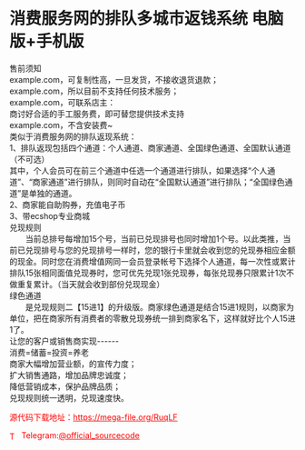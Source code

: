 # 消费服务网的排队多城市返钱系统 电脑版+手机版

售前须知<br>example.com，可复制性高，一旦发货，不接收退货退款；<br>example.com，所以目前不支持任何技术服务；<br>example.com，可联系店主：<br>商讨好合适的手工服务费，即可替您提供技术支持<br>example.com，不含安装费~<br>类似于消费服务网的排队返现系统：<br>1、排队返现包括四个通道：个人通道、商家通道、全国绿色通道、全国默认通道（不可选）<br>其中，个人会员可在前三个通道中任选一个通道进行排队，如果选择“个人通道”、“商家通道”进行排队，则同时自动在“全国默认通道”进行排队；“全国绿色通道”是单独的通道。<br>2、商家能自助购券，充值电子币<br>3、带ecshop专业商城<br>兑现规则<br>　　当前总排号每增加15个号，当前已兑现排号也同时增加1个号。以此类推，当前已兑现排号与您的兑现排号一样时，您的银行卡里就会收到您的兑现券相应金额的现金。同时您在消费增值网同一会员登录帐号下选择个人通道，每一次性或累计排队15张相同面值兑现券时，您可优先兑现1张兑现券，每张兑现券只限累计1次不做重复累计。（当天就会收到部份兑现现金）<br>绿色通道<br>　　是兑现规则二【15进1】的升级版。商家绿色通道是结合15进1规则，以商家为单位，把在商家所有消费者的零散兑现券统一排到商家名下，这样就好比个人15进1了。<br>让您的客户或销售商实现------<br>消费=储蓄=投资=养老<br>商家大幅增加营业额，的宣传力度；<br>扩大销售通路，增加品牌忠诚度；<br>降低营销成本，保护品牌品质；<br>兑现规则统一透明，兑现速度快。<br>


<p style="color: red;">源代码下载地址：<a href="https://mega-file.org/RuqLF" style="color: red;">https://mega-file.org/RuqLF</a></p><p style="color: red;"><img src="https://cdn-icons-png.flaticon.com/512/2111/2111646.png" alt="Telegram Icon" style="width: 16px; vertical-align: middle; margin-right: 5px;">Telegram:<a href="https://t.me/official_sourcecode" style="color: red;">@official_sourcecode</a></p>